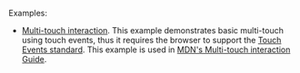 Examples:
* [Multi-touch interaction](http://mdn.github.io/dom-examples/touchevents/Multi-touch_interaction.html). This example demonstrates basic multi-touch using touch events, thus it requires the browser to  support the [Touch Events standard](https://w3c.github.io/touch-events/). This example is used in [MDN's Multi-touch interaction Guide](https://developer.mozilla.org/en-US/docs/Web/API/Touch_events/Multi-touch_interaction).
